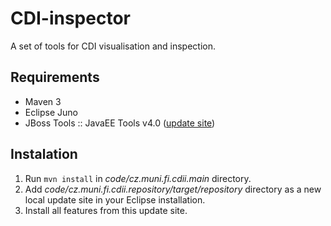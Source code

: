 CDI-inspector
=============

A set of tools for CDI visualisation and inspection.

Requirements
------------

* Maven 3
* Eclipse Juno 
* JBoss Tools :: JavaEE Tools v4.0 ([update site](http://download.jboss.org/jbosstools/updates/JBossTools-4.0.0.Final.core/))

Instalation
-----------

1. Run `mvn install` in *code/cz.muni.fi.cdii.main* directory.
2. Add *code/cz.muni.fi.cdii.repository/target/repository* directory as a new local update site in your Eclipse installation.
3. Install all features from this update site.

